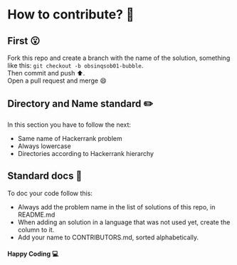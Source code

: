 # How to contribute? :thinking:

## First :open_mouth:
Fork this repo and create a branch with the name of the solution, something like this: ```git checkout -b obsinqsob01-bubble```.  
Then commit and push :arrow_up:.  
Open a pull request and merge :smile:

## Directory and Name standard :pencil2:
In this section you have to follow the next:
* Same name of Hackerrank problem
* Always lowercase
* Directories according to Hackerrank hierarchy
    
## Standard docs :pencil:
To doc your code follow this:
* Always add the problem name in the list of solutions of this repo, in README.md
* When adding an solution in a language that was not used yet, create the column to it.
* Add your name to CONTRIBUTORS.md, sorted alphabetically.

#### Happy Coding :computer:
